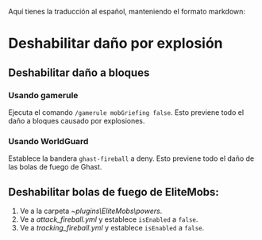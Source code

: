 Aquí tienes la traducción al español, manteniendo el formato markdown:

# Deshabilitar daño por explosión

## Deshabilitar daño a bloques

### Usando gamerule

Ejecuta el comando `/gamerule mobGriefing false`. Esto previene todo el daño a bloques causado por explosiones.

### Usando WorldGuard

Establece la bandera `ghast-fireball` a deny. Esto previene todo el daño de las bolas de fuego de Ghast.

## Deshabilitar bolas de fuego de EliteMobs:

1. Ve a la carpeta *~plugins\EliteMobs\powers*.
2. Ve a *attack_fireball.yml* y establece `isEnabled` a `false`.
3. Ve a *tracking_fireball.yml* y establece `isEnabled` a `false`.